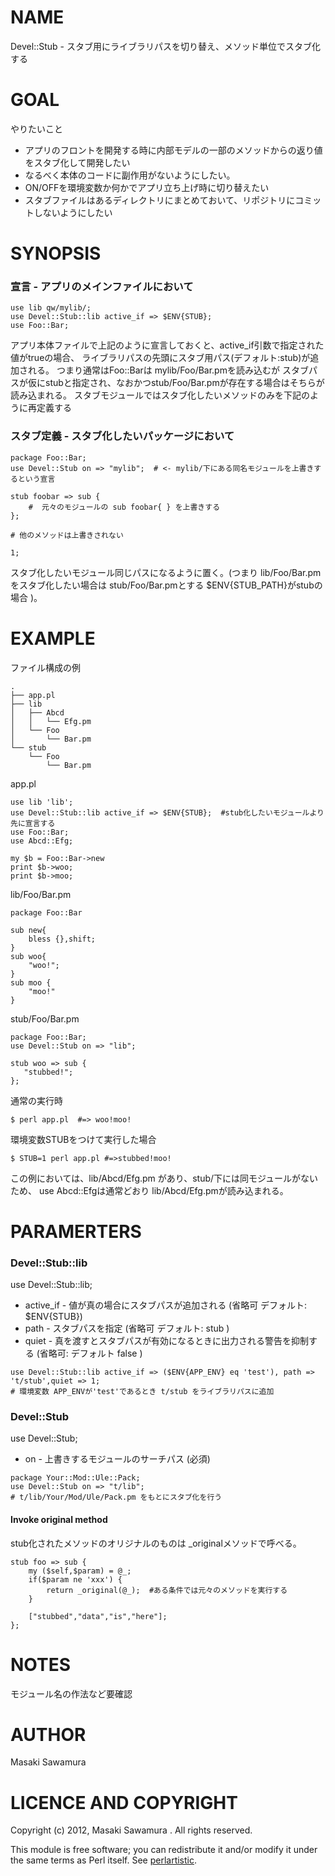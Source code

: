 # NAME

Devel::Stub - スタブ用にライブラリパスを切り替え、メソッド単位でスタブ化する

# GOAL 

やりたいこと

* アプリのフロントを開発する時に内部モデルの一部のメソッドからの返り値をスタブ化して開発したい
* なるべく本体のコードに副作用がないようにしたい。
* ON/OFFを環境変数か何かでアプリ立ち上げ時に切り替えたい
* スタブファイルはあるディレクトリにまとめておいて、リポジトリにコミットしないようにしたい


# SYNOPSIS


### 宣言 - アプリのメインファイルにおいて

    use lib qw/mylib/;
    use Devel::Stub::lib active_if => $ENV{STUB};
    use Foo::Bar;

アプリ本体ファイルで上記のように宣言しておくと、active_if引数で指定された値がtrueの場合、
ライブラリパスの先頭にスタブ用パス(デフォルト:stub)が追加される。
つまり通常はFoo::Barは mylib/Foo/Bar.pmを読み込むが
スタブパスが仮にstubと指定され、なおかつstub/Foo/Bar.pmが存在する場合はそちらが読み込まれる。
スタブモジュールではスタブ化したいメソッドのみを下記のように再定義する

### スタブ定義 - スタブ化したいパッケージにおいて

    package Foo::Bar;
    use Devel::Stub on => "mylib";  # <- mylib/下にある同名モジュールを上書きするという宣言

    stub foobar => sub {
        #  元々のモジュールの sub foobar{ } を上書きする
    };

    # 他のメソッドは上書きされない
 
    1;

スタブ化したいモジュール同じパスになるように置く。(つまり lib/Foo/Bar.pmをスタブ化したい場合は stub/Foo/Bar.pmとする 
$ENV{STUB_PATH}がstubの場合 )。



# EXAMPLE


ファイル構成の例

```
.
├── app.pl
├── lib
│   ├── Abcd
│   │   └── Efg.pm
│   └── Foo
│       └── Bar.pm
└── stub
    └── Foo
        └── Bar.pm
```


app.pl

    use lib 'lib';
    use Devel::Stub::lib active_if => $ENV{STUB};  #stub化したいモジュールより先に宣言する
    use Foo::Bar;
    use Abcd::Efg;

    my $b = Foo::Bar->new
    print $b->woo;
    print $b->moo; 

lib/Foo/Bar.pm

    package Foo::Bar

    sub new{
        bless {},shift;
    }
    sub woo{
        "woo!";
    }
    sub moo {
        "moo!"
    }

stub/Foo/Bar.pm

    package Foo::Bar;
    use Devel::Stub on => "lib";

    stub woo => sub {
       "stubbed!";
    };


通常の実行時

    $ perl app.pl  #=> woo!moo!


環境変数STUBをつけて実行した場合
 

    $ STUB=1 perl app.pl #=>stubbed!moo!


この例においては、lib/Abcd/Efg.pm があり、stub/下には同モジュールがないため、
use Abcd::Efgは通常どおり lib/Abcd/Efg.pmが読み込まれる。


# PARAMERTERS

### Devel::Stub::lib

use Devel::Stub::lib;

* active_if - 値が真の場合にスタブパスが追加される (省略可 デフォルト: $ENV{STUB})
* path - スタブパスを指定 (省略可 デフォルト: stub )
* quiet -  真を渡すとスタブパスが有効になるときに出力される警告を抑制する (省略可: デフォルト false )

````
use Devel::Stub::lib active_if => ($ENV{APP_ENV} eq 'test'), path => 't/stub',quiet => 1;
# 環境変数 APP_ENVが'test'であるとき t/stub をライブラリパスに追加
````

### Devel::Stub

use Devel::Stub;

* on - 上書きするモジュールのサーチパス (必須)


```
package Your::Mod::Ule::Pack;
use Devel::Stub on => "t/lib";
# t/lib/Your/Mod/Ule/Pack.pm をもとにスタブ化を行う
```


#### Invoke original method


stub化されたメソッドのオリジナルのものは _originalメソッドで呼べる。


```
stub foo => sub {
    my ($self,$param) = @_;
    if($param ne 'xxx') {
        return _original(@_);  #ある条件では元々のメソッドを実行する
    }  

    ["stubbed","data","is","here"];
};

```





# NOTES

モジュール名の作法など要確認

# AUTHOR

Masaki Sawamura  



# LICENCE AND COPYRIGHT

Copyright (c) 2012, Masaki Sawamura . All rights reserved.

This module is free software; you can redistribute it and/or
modify it under the same terms as Perl itself. See [perlartistic](http://search.cpan.org/perldoc?perlartistic).
